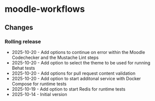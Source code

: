 moodle-workflows
================

Changes
-------

### Rolling release

* 2025-10-20 - Add options to continue on error within the Moodle Codechecker and the Mustache Lint steps
* 2025-10-20 - Add option to select the theme to be used for running Behat tests
* 2025-10-20 - Add options for pull request content validation
* 2025-10-20 - Add option to start additonal service with Docker Compose for runtime tests
* 2025-10-19 - Add option to start Redis for runtime tests
* 2025-10-14 - Initial version
